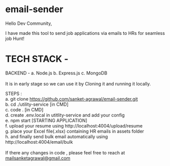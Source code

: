# email-sender

Hello Dev Community,

I have made this tool to send job applications via emails to HRs for seamless job Hunt!

# TECH STACK -
BACKEND -
a. Node.js 
b. Express.js
c. MongoDB <br/>
<br/>
It is in early stage so we can use it by Cloning it and running it locally. <br/>

STEPS : <br/>
a. git clone https://github.com/sanket-agrawal/email-sender.git <br/>
b. cd ./utility-service [in CMD] <br/>
c. code .   [in CMD] <br/>
d. create .env.local in utitlity-service and add your config <br/>
e. npm start [STARTING APPLICATION] <br/>
f. upload your resume using http://localhost:4004/upload/resume <br/>
g. place your Excel file(.xlsx) containing HR emails in assets folder  <br/>
h. and finally send bulk email automatically using http://localhost:4004/email/bulk <br/>
<br/>
If there any changes in code , please feel free to reach at mailsanketagrawal@gmail.com<br/>
